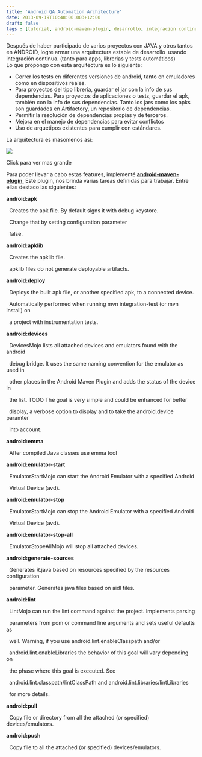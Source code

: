 ```yaml
---
title: 'Android QA Automation Architecture'
date: 2013-09-19T10:48:00.003+12:00
draft: false
tags : [tutorial, android-maven-plugin, desarrollo, integracion continua, Android, maven]
---
```


Después de haber participado de varios proyectos con JAVA y otros tantos en ANDROID, logre armar una arquitectura estable de desarrollo  usando integración continua. (tanto para apps, librerias y tests automáticos)  
Lo que propongo con esta arquitectura es lo siguiente:  
  

*   Correr los tests en diferentes versiones de android, tanto en emuladores como en dispositivos reales.
*   Para proyectos del tipo librería, guardar el jar con la info de sus dependencias. Para proyectos de aplicaciones o tests, guardar el apk, también con la info de sus dependencias. Tanto los jars como los apks son guardados en Artifactory, un repositorio de dependencias.
*   Permitir la resolución de dependencias propias y de terceros.
*   Mejora en el manejo de dependencias para evitar conflictos
*   Uso de arquetipos existentes para cumplir con estándares.

  
La arquitectura es masomenos así:  
  
  
  

[![](http://2.bp.blogspot.com/-7tMWcwVcMsw/UjoVjn3pSZI/AAAAAAAAV8M/I6d3f7tEFwk/s400/Android+-+Artifactory+(1).png)](http://2.bp.blogspot.com/-7tMWcwVcMsw/UjoVjn3pSZI/AAAAAAAAV8M/I6d3f7tEFwk/s1600/Android+-+Artifactory+(1).png)

Click para ver mas grande

Para poder llevar a cabo estas features, implementé [**android-maven-plugin**.](https://code.google.com/p/maven-android-plugin) Este plugin, nos brinda varias tareas definidas para trabajar. Entre ellas destaco las siguientes:

**android:apk**

  Creates the apk file. By default signs it with debug keystore.

  Change that by setting configuration parameter

  <sign><debug>false</debug></sign>.

  

**android:apklib**

  Creates the apklib file.

  apklib files do not generate deployable artifacts.

  

**android:deploy**

  Deploys the built apk file, or another specified apk, to a connected device.

  Automatically performed when running mvn integration-test (or mvn install) on

  a project with instrumentation tests.

  

**android:devices**

  DevicesMojo lists all attached devices and emulators found with the android

  debug bridge. It uses the same naming convention for the emulator as used in

  other places in the Android Maven Plugin and adds the status of the device in

  the list. TODO The goal is very simple and could be enhanced for better

  display, a verbose option to display and to take the android.device paramter

  into account.

  

**android:emma**

  After compiled Java classes use emma tool

  

**android:emulator-start**

  EmulatorStartMojo can start the Android Emulator with a specified Android

  Virtual Device (avd).

  

**android:emulator-stop**

  EmulatorStartMojo can stop the Android Emulator with a specified Android

  Virtual Device (avd).

  

**android:emulator-stop-all**

  EmulatorStopeAllMojo will stop all attached devices.

  

**android:generate-sources**

  Generates R.java based on resources specified by the resources configuration

  parameter. Generates java files based on aidl files.

  

**android:lint**

  LintMojo can run the lint command against the project. Implements parsing

  parameters from pom or command line arguments and sets useful defaults as

  well. Warning, if you use android.lint.enableClasspath and/or

  android.lint.enableLibraries the behavior of this goal will vary depending on

  the phase where this goal is executed. See

  android.lint.classpath/lintClassPath and android.lint.libraries/lintLibraries

  for more details.

  

**android:pull**

  Copy file or directory from all the attached (or specified) devices/emulators.

  

**android:push**

  Copy file to all the attached (or specified) devices/emulators.